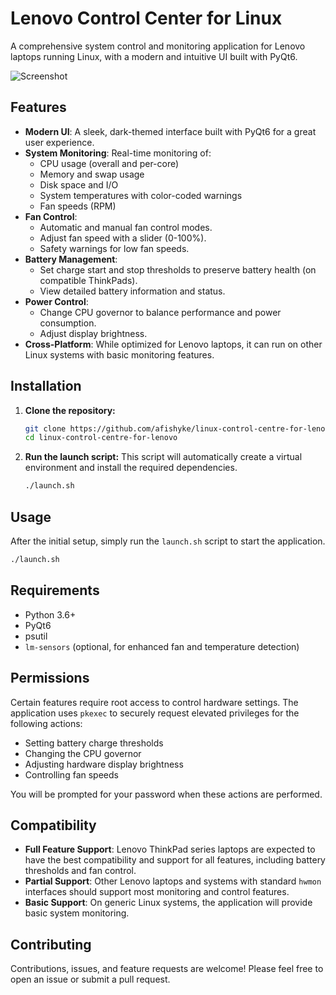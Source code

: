 # Lenovo Control Center for Linux

A comprehensive system control and monitoring application for Lenovo laptops running Linux, with a modern and intuitive UI built with PyQt6.

![Screenshot](https://i.imgur.com/your-screenshot.png)  <!-- Replace with a real screenshot -->

## Features

- **Modern UI**: A sleek, dark-themed interface built with PyQt6 for a great user experience.
- **System Monitoring**: Real-time monitoring of:
    - CPU usage (overall and per-core)
    - Memory and swap usage
    - Disk space and I/O
    - System temperatures with color-coded warnings
    - Fan speeds (RPM)
- **Fan Control**:
    - Automatic and manual fan control modes.
    - Adjust fan speed with a slider (0-100%).
    - Safety warnings for low fan speeds.
- **Battery Management**:
    - Set charge start and stop thresholds to preserve battery health (on compatible ThinkPads).
    - View detailed battery information and status.
- **Power Control**:
    - Change CPU governor to balance performance and power consumption.
    - Adjust display brightness.
- **Cross-Platform**: While optimized for Lenovo laptops, it can run on other Linux systems with basic monitoring features.

## Installation

1.  **Clone the repository:**
    ```bash
    git clone https://github.com/afishyke/linux-control-centre-for-lenovo.git
    cd linux-control-centre-for-lenovo
    ```

2.  **Run the launch script:**
    This script will automatically create a virtual environment and install the required dependencies.
    ```bash
    ./launch.sh
    ```

## Usage

After the initial setup, simply run the `launch.sh` script to start the application.

```bash
./launch.sh
```

## Requirements

- Python 3.6+
- PyQt6
- psutil
- `lm-sensors` (optional, for enhanced fan and temperature detection)

## Permissions

Certain features require root access to control hardware settings. The application uses `pkexec` to securely request elevated privileges for the following actions:

- Setting battery charge thresholds
- Changing the CPU governor
- Adjusting hardware display brightness
- Controlling fan speeds

You will be prompted for your password when these actions are performed.

## Compatibility

- **Full Feature Support**: Lenovo ThinkPad series laptops are expected to have the best compatibility and support for all features, including battery thresholds and fan control.
- **Partial Support**: Other Lenovo laptops and systems with standard `hwmon` interfaces should support most monitoring and control features.
- **Basic Support**: On generic Linux systems, the application will provide basic system monitoring.

## Contributing

Contributions, issues, and feature requests are welcome! Please feel free to open an issue or submit a pull request.
